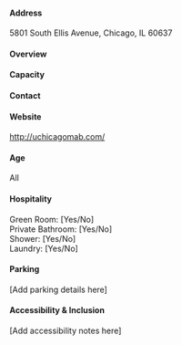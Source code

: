 #### Address

5801 South Ellis Avenue, Chicago, IL 60637

#### Overview



#### Capacity



#### Contact



#### Website

http://uchicagomab.com/

#### Age

All

#### Hospitality

Green Room: [Yes/No]  
Private Bathroom: [Yes/No]  
Shower: [Yes/No]  
Laundry: [Yes/No]

#### Parking

[Add parking details here]

#### Accessibility & Inclusion

[Add accessibility notes here]
